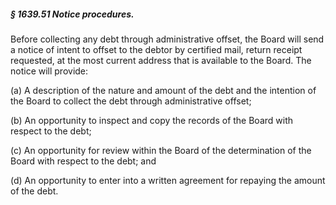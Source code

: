 ##### § 1639.51 Notice procedures. #####

Before collecting any debt through administrative offset, the Board will send a notice of intent to offset to the debtor by certified mail, return receipt requested, at the most current address that is available to the Board. The notice will provide:

(a) A description of the nature and amount of the debt and the intention of the Board to collect the debt through administrative offset;

(b) An opportunity to inspect and copy the records of the Board with respect to the debt;

(c) An opportunity for review within the Board of the determination of the Board with respect to the debt; and

(d) An opportunity to enter into a written agreement for repaying the amount of the debt.